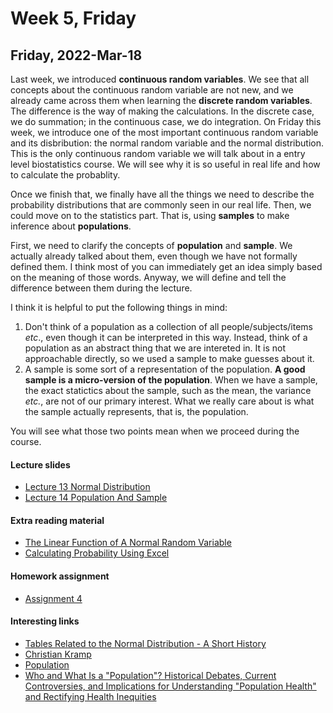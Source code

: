 # Week 5, Friday


## Friday, 2022-Mar-18
Last week, we introduced __continuous random variables__. We see that all concepts about the continuous random variable are not new, and we already came across them when learning the __discrete random variables__. The difference is the way of making the calculations. In the discrete case, we do summation; in the continuous case, we do integration. On Friday this week, we introduce one of the most important continuous random variable and its disbribution: the normal random variable and the normal distribution. This is the only continuous random variable we will talk about in a entry level biostatistics course. We will see why it is so useful in real life and how to calculate the probablity.

Once we finish that, we finally have all the things we need to describe the probability distributions that are commonly seen in our real life. Then, we could move on to the statistics part. That is, using __samples__ to make inference about __populations__.

First, we need to clarify the concepts of __population__ and __sample__. We actually already talked about them, even though we have not formally defined them. I think most of you can immediately get an idea simply based on the meaning of those words. Anyway, we will define and tell the difference between them during the lecture.

I think it is helpful to put the following things in mind:

1. Don't think of a population as a collection of all people/subjects/items _etc_., even though it can be interpreted in this way. Instead, think of a population as an abstract thing that we are intereted in. It is not approachable directly, so we used a sample to make guesses about it.
2. A sample is some sort of a representation of the population. __A good sample is a micro-version of the population__. When we have a sample, the exact statictics about the sample, such as the mean, the variance _etc._, are not of our primary interest. What we really care about is what the sample actually represents, that is, the population.

You will see what those two points mean when we proceed during the course. 

#### Lecture slides
- [Lecture 13 Normal Distribution](/lecture_slides/Lecture_13_Normal_Distribution_handout.pdf)
- [Lecture 14 Population And Sample](/lecture_slides/Lecture_14_Population_sample_handout.pdf)

#### Extra reading material
- [The Linear Function of A Normal Random Variable](/lecture_slides/Lecture_13_Linear_function_of_a_normal_random_variable.pdf)
- [Calculating Probability Using Excel](/lecture_slides/Lecture_13_Calculating_probability_using_Excel.pdf)

#### Homework assignment
- [Assignment 4](/assignments/Assignment_4.pdf)

#### Interesting links
- [Tables Related to the Normal Distribution - A Short History](https://www.tandfonline.com/doi/abs/10.1198/000313005X70911)
- [Christian Kramp](https://en.wikipedia.org/wiki/Christian_Kramp)
- [Population](https://en.wikipedia.org/wiki/Statistical_population)
- [Who and What Is a "Population"? Historical Debates, Current Controversies, and Implications for Understanding "Population Health" and Rectifying Health Inequities](https://www.ncbi.nlm.nih.gov/pmc/articles/PMC3530737/pdf/milq0090-0634.pdf)


